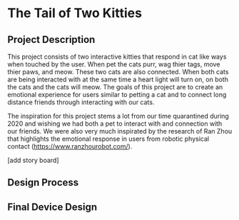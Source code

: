 # The Tail of Two Kitties

## Project Description

This project consists of two interactive kitties that respond in cat like ways when touched by the user. When pet the cats purr, wag thier tags, move thier paws, and meow. These two cats are also connected. When both cats are being interacted with at the same time a heart light will turn on, on both the cats and the cats will meow. The goals of this project are to create an emotional experience for users similar to petting a cat and to connect long distance friends through interacting with our cats. 

The inspiration for this project stems a lot from our time quarantined during 2020 and wishing we had both a pet to interact with and connection with our friends. We were also very much inspirated by the research of Ran Zhou that highlights the emotional response in users from robotic physical contact (https://www.ranzhourobot.com/). 

[add story board]

## Design Process

## Final Device Design 

